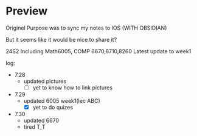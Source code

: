 # Preview
Originel Purpose was to sync my notes to IOS (WITH OBSIDIAN)

But it seems like it would be nice to share it?

24S2
Including Math6005, COMP 6670,6710,8260
Latest update to week1

log:
- 7.28 
	- updated pictures
		- [ ] yet to know how to link pictures
- 7.29 
	- updated 6005 week1(lec ABC)
		- [x] yet to do quizes
- 7.30
	- updated 6670
	- tired T_T
